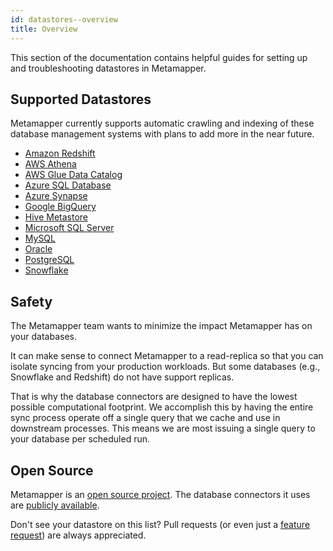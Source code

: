 ```yaml
---
id: datastores--overview
title: Overview
---
```


This section of the documentation contains helpful guides for setting up and troubleshooting datastores in Metamapper.

## Supported Datastores

Metamapper currently supports automatic crawling and indexing of these database management systems with plans to add more in the near future.

- [Amazon Redshift](https://aws.amazon.com/redshift/)
- [AWS Athena](https://aws.amazon.com/athena/)
- [AWS Glue Data Catalog](https://docs.aws.amazon.com/glue/latest/dg/populate-data-catalog.html)
- [Azure SQL Database](https://azure.microsoft.com/en-us/services/sql-database/)
- [Azure Synapse](https://azure.microsoft.com/en-us/services/synapse-analytics/)
- [Google BigQuery](https://cloud.google.com/bigquery)
- [Hive Metastore](https://hive.apache.org/)
- [Microsoft SQL Server](https://www.microsoft.com/en-us/sql-server)
- [MySQL](https://www.mysql.com/)
- [Oracle](https://www.oracle.com/database/)
- [PostgreSQL](https://www.postgresql.org/)
- [Snowflake](https://www.snowflake.com/)

## Safety

The Metamapper team wants to minimize the impact Metamapper has on your databases.

It can make sense to connect Metamapper to a read-replica so that you can isolate syncing from your production workloads. But some databases (e.g., Snowflake and Redshift) do not have support replicas.

That is why the database connectors are designed to have the lowest possible computational footprint. We accomplish this by having the entire sync process operate off a single query that we cache and use in downstream processes. This means we are most issuing a single query to your database per scheduled run.

## Open Source

Metamapper is an [open source project](https://github.com/getmetamapper/metamapper). The database connectors it uses are [publicly available](https://github.com/getmetamapper/metamapper/tree/master/app/inspector/engines).

Don't see your datastore on this list? Pull requests (or even just a [feature request](https://github.com/getmetamapper/metamapper/issues/new/choose)) are always appreciated.
